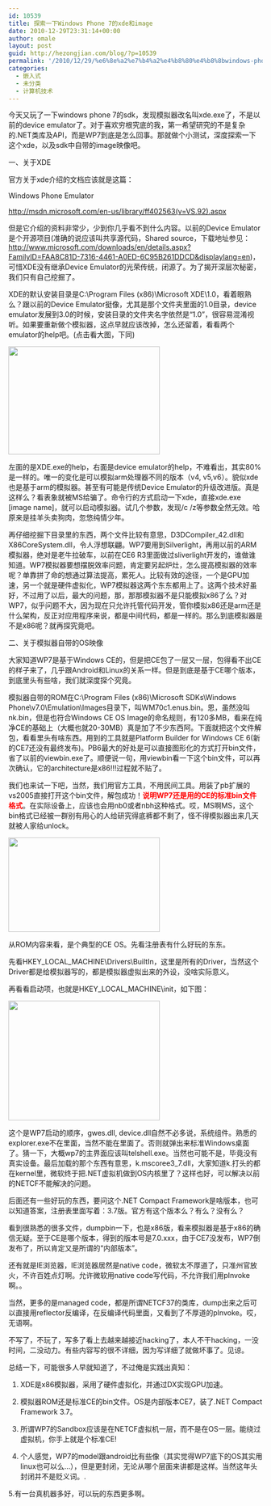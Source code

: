 ```yaml
---
id: 10539
title: 探索一下Windows Phone 7的xde和image
date: 2010-12-29T23:31:14+00:00
author: omale
layout: post
guid: http://hezongjian.com/blog/?p=10539
permalink: '/2010/12/29/%e6%8e%a2%e7%b4%a2%e4%b8%80%e4%b8%8bwindows-phone-7%e7%9a%84xde%e5%92%8cimage/'
categories:
  - 嵌入式
  - 未分类
  - 计算机技术
---
```

今天又玩了一下windows phone 7的sdk，发现模拟器改名叫xde.exe了，不是以前的device emulator了。对于喜欢穷根究底的我，第一希望研究的不是复杂的.NET类库及API，而是WP7到底是怎么回事。那就做个小测试，深度探索一下这个xde，以及sdk中自带的image映像吧。

一、关于XDE

官方关于xde介绍的文档应该就是这篇：

Windows Phone Emulator

http://msdn.microsoft.com/en-us/library/ff402563(v=VS.92).aspx

但是它介绍的资料非常少，少到你几乎看不到什么内容。以前的Device Emulator是个开源项目(准确的说应该叫共享源代码，Shared source，下载地址参见：http://www.microsoft.com/downloads/en/details.aspx?FamilyID=FAA8C81D-7316-4461-A0ED-6C95B261DDCD&displaylang=en)，可惜XDE没有继承Device Emulator的光荣传统，闭源了。为了揭开深层次秘密，我们只有自己挖掘了。

XDE的默认安装目录是C:\Program Files (x86)\Microsoft XDE\1.0，看着眼熟么？跟以前的Device Emulator挺像，尤其是那个文件夹里面的1.0目录，device emulator发展到3.0的时候，安装目录的文件夹名字依然是&ldquo;1.0&rdquo;，很容易混淆视听。如果要重新做个模拟器，这点早就应该改掉，怎么还留着，看看两个emulator的help吧。(点击看大图，下同)

[<img alt="" class="aligncenter size-medium wp-image-10541" height="214" src="http://localhost/hezongjian/wp-content/uploads/2010/12/help-300x214.png" title="emulator help" width="300" srcset="http://localhost/hezongjian/wp-content/uploads/2010/12/help-300x214.png 300w, http://localhost/hezongjian/wp-content/uploads/2010/12/help-768x548.png 768w, http://localhost/hezongjian/wp-content/uploads/2010/12/help-1024x731.png 1024w, http://localhost/hezongjian/wp-content/uploads/2010/12/help.png 1066w" sizes="(max-width: 300px) 100vw, 300px" />](http://localhost/hezongjian/wp-content/uploads/2010/12/help.png)

左面的是XDE.exe的help，右面是device emulator的help，不难看出，其实80%是一样的。唯一的变化是可以模拟arm处理器不同的版本（v4, v5,v6）。貌似<span style="color:#(color);">xde也是基于arm的模拟器。甚至有可能是传统Device Emulator的升级改进版。真是这样么？看表象就被MS给骗了。命令行的方式启动一下xde，直接xde.exe [image name]，就可以启动模拟器。试几个参数，发现/c /z等参数全然无效。哈原来是挂羊头卖狗肉，忽悠纯情少年。</span>

再仔细挖掘下目录里的东西，两个文件比较有意思，D3DCompiler_42.dll和X86CoreSystem.dll，令人浮想联翩。WP7要用到Silverlight，再用以前的ARM模拟器，绝对是老牛拉破车，以前在CE6 R3里面做过sliverlight开发的，谁做谁知道。WP7模拟器要想摆脱效率问题，肯定要另起炉灶，怎么提高模拟器的效率呢？单靠拼了命的想通过算法提高，累死人。比较有效的途径，一个是GPU加速，另一个就是硬件虚拟化，WP7模拟器这两个东东都用上了。这两个技术好虽好，不过用了以后，最大的问题，那，那那模拟器不是只能模拟x86了么？对WP7，似乎问题不大，因为现在只允许托管代码开发，管你模拟x86还是arm还是什么架构，反正对应用程序来说，都是中间代码，都是一样的。那么到底模拟器是不是x86呢？就再探究竟吧。

二、关于模拟器自带的OS映像

大家知道WP7是基于Windows CE的，但是把CE包了一层又一层，包得看不出CE的样子来了，几乎跟Android和Linux的关系一样。但是到底是基于CE哪个版本，到底里头有些啥，我们就深度探个究竟。

模拟器自带的ROM在C:\Program Files (x86)\Microsoft SDKs\Windows Phone\v7.0\Emulation\Images目录下，叫WM70c1.enus.bin。恩，虽然没叫nk.bin，但是也符合Windows CE OS Image的命名规则，有120多MB，看来在纯净CE的基础上（大概也就20-30MB）真是加了不少东西阿。下面就把这个文件解包，看看里头有啥东西。用到的工具就是Platform Builder for Windows CE 6(新的CE7还没有最终发布)。PB6最大的好处是可以直接图形化的方式打开bin文件，省了以前的viewbin.exe了。顺便说一句，用viewbin看一下这个bin文件，可以再次确认，它的architecture是x86!!!过程就不贴了。

我们也来试一下吧，当然，我们用官方工具，不用民间工具。用装了pb扩展的vs2005直接打开这个bin文件，解包成功！<span style="color:#f00;"><strong>说明WP7还是用的CE的标准bin文件格式</strong></span>。在实际设备上，应该也会用nb0或者nbh这种格式。哎，MS啊MS，这个bin格式已经被一群别有用心的人给研究得底裤都不剩了，怪不得模拟器出来几天就被人家给unlock。

[<img alt="" class="aligncenter size-medium wp-image-10546" height="187" src="http://hezongjian.com/blog/wp-content/uploads/2010/12/bin-300x187.png" title="rom content" width="300" />](http://hezongjian.com/blog/wp-content/uploads/2010/12/bin.png)

从ROM内容来看，是个典型的CE OS。先看注册表有什么好玩的东东。

先看HKEY\_LOCAL\_MACHINE\Drivers\BuiltIn，这里是所有的Driver，当然这个Driver都是给模拟器写的，都是模拟器虚拟出来的外设，没啥实际意义。

再看看启动项，也就是HKEY\_LOCAL\_MACHINE\init，如下图：

[<img alt="" class="aligncenter size-medium wp-image-10547" height="237" src="http://localhost/hezongjian/wp-content/uploads/2010/12/boot-300x237.png" title="boot" width="300" />](http://localhost/hezongjian/wp-content/uploads/2010/12/boot.png)

这个是WP7启动的顺序，gwes.dll, device.dll自然不必多说，系统组件。熟悉的explorer.exe不在里面，当然不能在里面了。否则就弹出来标准Windows桌面了。猜一下，大概wp7的主界面应该叫telshell.exe。当然也可能不是，毕竟没有真实设备。最后加载的那个东西有意思，k.mscoree3_7.dll，大家知道k.打头的都在kernel里，微软终于把.NET虚拟机做到OS内核里了？这样也好，可以解决以前的NETCF不能解决的问题。

后面还有一些好玩的东西，要问这个.NET Compact Framework是啥版本，也可以知道答案，注册表里面写着：3.7版。官方有这个版本么？有么？没有么？

看到很熟悉的很多文件，dumpbin一下，也是x86版，看来模拟器是基于x86的确信无疑。至于CE是哪个版本，得到的版本号是7.0.xxx，由于CE7没发布，WP7倒发布了，所以肯定又是所谓的&ldquo;内部版本&rdquo;。

还有就是IE浏览器，IE浏览器居然是native code，微软太不厚道了，只准州官放火，不许百姓点灯啊。允许微软用native code写代码，不允许我们用pInvoke啊。。

当然，更多的是managed code，都是所谓NETCF37的类库，dump出来之后可以直接用reflector反编译，在反编译代码里面，又看到了不厚道的pInvoke。哎，无语啊。

不写了，不玩了，写多了看上去越来越接近hacking了，本人不干hacking，一没时间，二没动力。有些内容写的很不详细，因为写详细了就做坏事了。见谅。

总结一下，可能很多人早就知道了，不过俺是实践出真知：

1. XDE是x86模拟器，采用了硬件虚拟化，并通过DX实现GPU加速。

2. 模拟器ROM还是标准CE的bin文件。OS是内部版本CE7，装了.NET Compact Framework 3.7。

3. 所谓WP7的Sandbox应该是在NETCF虚拟机一层，而不是在OS一层。能绕过虚拟机，你手上就是个标准CE!

4. 个人感觉，WP7的model跟android比有些像（其实觉得WP7底下的OS其实用linux也可以么&#8230;），但是更封闭，无论从哪个层面来讲都是这样。当然这年头封闭并不是贬义词。.

5.有一台真机器多好，可以玩的东西更多啊。